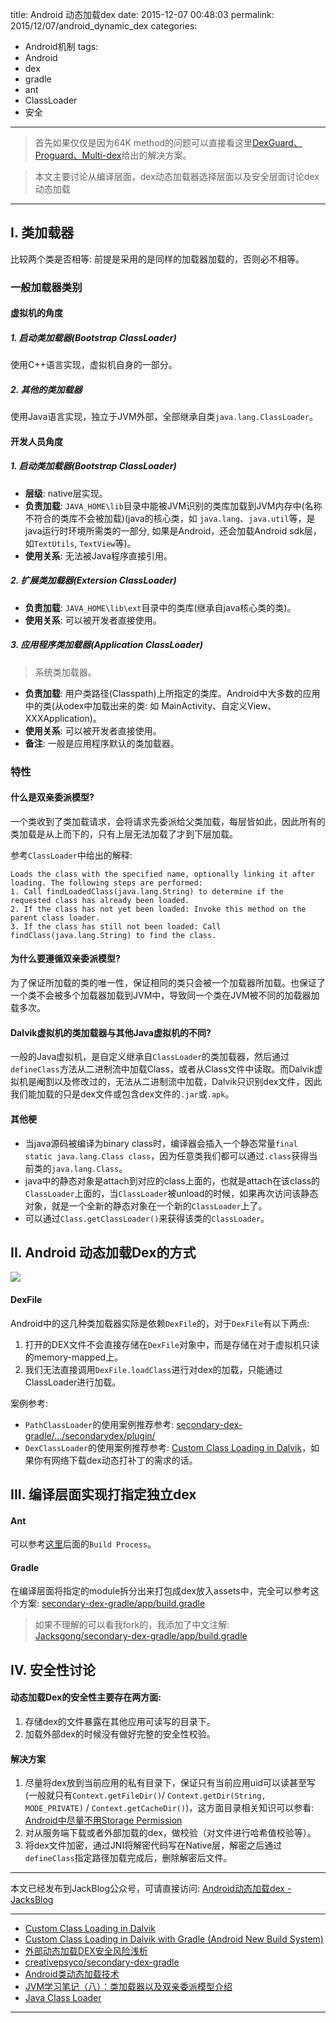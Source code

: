 title: Android 动态加载dex
date: 2015-12-07 00:48:03
permalink: 2015/12/07/android_dynamic_dex
categories:
- Android机制
tags:
- Android
- dex
- gradle
- ant
- ClassLoader
- 安全

---

> 首先如果仅仅是因为64K method的问题可以直接看这里[DexGuard、Proguard、Multi-dex](http://blog.dreamtobe.cn/2015/11/04/guard_multi_dex/)给出的解决方案。

> 本文主要讨论从编译层面，dex动态加载器选择层面以及安全层面讨论dex动态加载

<!-- more -->

---

## I. 类加载器

比较两个类是否相等: 前提是采用的是同样的加载器加载的，否则必不相等。

### 一般加载器类别

#### 虚拟机的角度

##### 1. 启动类加载器(Bootstrap ClassLoader)

使用C++语言实现，虚拟机自身的一部分。

##### 2. 其他的类加载器

使用Java语言实现，独立于JVM外部，全部继承自类`java.lang.ClassLoader`。

#### 开发人员角度

##### 1. 启动类加载器(Bootstrap ClassLoader)

- **层级**: native层实现。
- **负责加载**: `JAVA_HOME\lib`目录中能被JVM识别的类库加载到JVM内存中(名称不符合的类库不会被加载)(java的核心类，如 `java.lang`、`java.util`等，是java运行时环境所需类的一部分, 如果是Android，还会加载Android sdk层，如`TextUtils`, `TextView`等)。
- **使用关系**: 无法被Java程序直接引用。

##### 2. 扩展类加载器(Extersion ClassLoader)

- **负责加载**: `JAVA_HOME\lib\ext`目录中的类库(继承自java核心类的类)。
- **使用关系**: 可以被开发者直接使用。

##### 3. 应用程序类加载器(Application ClassLoader)

> 系统类加载器。

- **负责加载**: 用户类路径(Classpath)上所指定的类库。Android中大多数的应用中的类(从odex中加载出来的类: 如 MainActivity、自定义View、XXXApplication)。
- **使用关系**:  可以被开发者直接使用。
- **备注**: 一般是应用程序默认的类加载器。

### 特性

#### 什么是双亲委派模型?

一个类收到了类加载请求，会将请求先委派给父类加载，每层皆如此，因此所有的类加载是从上而下的，只有上层无法加载了才到下层加载。

参考`ClassLoader`中给出的解释:

```
Loads the class with the specified name, optionally linking it after loading. The following steps are performed:
1. Call findLoadedClass(java.lang.String) to determine if the requested class has already been loaded.
2. If the class has not yet been loaded: Invoke this method on the parent class loader.
3. If the class has still not been loaded: Call findClass(java.lang.String) to find the class.
```

#### 为什么要遵循双亲委派模型?

为了保证所加载的类的唯一性，保证相同的类只会被一个加载器所加载。也保证了一个类不会被多个加载器加载到JVM中，导致同一个类在JVM被不同的加载器加载多次。

#### Dalvik虚拟机的类加载器与其他Java虚拟机的不同?

一般的Java虚拟机，是自定义继承自`ClassLoader`的类加载器，然后通过`defineClass`方法从二进制流中加载Class，或者从Class文件中读取。而Dalvik虚拟机是阉割以及修改过的，无法从二进制流中加载，Dalvik只识别dex文件，因此我们能加载的只是dex文件或包含dex文件的`.jar`或`.apk`。

#### 其他梗

- 当java源码被编译为binary class时，编译器会插入一个静态常量`final static java.lang.Class class`，因为任意类我们都可以通过`.class`获得当前类的`java.lang.Class`。
- java中的静态对象是attach到对应的class上面的，也就是attach在该class的`ClassLoader`上面的，当`ClassLoader`被unload的时候，如果再次访问该静态对象，就是一个全新的静态对象在一个新的`ClassLoader`上了。
- 可以通过`Class.getClassLoader()`来获得该类的`ClassLoader`。

## II. Android 动态加载Dex的方式

![](/img/android_dynamic_dex.png)

#### DexFile

Android中的这几种类加载器实际是依赖`DexFile`的，对于`DexFile`有以下两点:

1. 打开的DEX文件不会直接存储在`DexFile`对象中，而是存储在对于虚拟机只读的memory-mapped上。
2. 我们无法直接调用`DexFile.loadClass`进行对dex的加载，只能通过ClassLoader进行加载。

案例参考:

- `PathClassLoader`的使用案例推荐参考: [secondary-dex-gradle/.../secondarydex/plugin/](https://github.com/creativepsyco/secondary-dex-gradle/tree/master/app/src/main/java/com/github/creativepsyco/secondarydex/plugin)
- `DexClassLoader`的使用案例推荐参考: [Custom Class Loading in Dalvik](http://android-developers.blogspot.hk/2011/07/custom-class-loading-in-dalvik.html)，如果你有网络下载dex动态打补丁的需求的话。

## III. 编译层面实现打指定独立dex

#### Ant

可以参考[这里](http://android-developers.blogspot.hk/2011/07/custom-class-loading-in-dalvik.html)后面的`Build Process`。

#### Gradle

在编译层面将指定的module拆分出来打包成dex放入assets中，完全可以参考这个方案: [secondary-dex-gradle/app/build.gradle](https://github.com/creativepsyco/secondary-dex-gradle/blob/master/app/build.gradle)

> 如果不理解的可以看我fork的，我添加了中文注解: [Jacksgong/secondary-dex-gradle/app/build.gradle](https://github.com/Jacksgong/secondary-dex-gradle/blob/master/app/build.gradle)

## IV. 安全性讨论

#### 动态加载Dex的安全性主要存在两方面:

1. 存储dex的文件暴露在其他应用可读写的目录下。
2. 加载外部dex的时候没有做好完整的安全性校验。


#### 解决方案

1. 尽量将dex放到当前应用的私有目录下，保证只有当前应用uid可以读甚至写(一般就只有`Context.getFileDir()`/ `Context.getDir(String, MODE_PRIVATE)` / `Context.getCacheDir()`)，这方面目录相关知识可以参看: [Android中尽量不用Storage Permission](http://blog.dreamtobe.cn/2015/11/30/android_storage_permission/)
2. 对从服务端下载或者外部加载的dex，做校验（对文件进行哈希值校验等）。
3. 将dex文件加密，通过JNI将解密代码写在Native层，解密之后通过`defineClass`指定路径加载完成后，删除解密后文件。

---

本文已经发布到JackBlog公众号，可请直接访问: [Android动态加载dex - JacksBlog](https://mp.weixin.qq.com/s?__biz=MzIyMjQxMzAzOA==&mid=2247483667&idx=1&sn=5e4cc3bd07e81efa41fbfce25f4a6bd3)

---

- [Custom Class Loading in Dalvik](http://android-developers.blogspot.hk/2011/07/custom-class-loading-in-dalvik.html)
- [Custom Class Loading in Dalvik with Gradle (Android New Build System)](http://stackoverflow.com/questions/18174022/custom-class-loading-in-dalvik-with-gradle-android-new-build-system)
- [外部动态加载DEX安全风险浅析](http://jaq.alibaba.com/blog.htm?id=63)
- [creativepsyco/secondary-dex-gradle](https://github.com/creativepsyco/secondary-dex-gradle)
- [Android类动态加载技术](http://www.blogjava.net/zh-weir/archive/2011/10/29/362294.html)
- [JVM学习笔记（八）：类加载器以及双亲委派模型介绍](http://chenzhou123520.iteye.com/blog/1601319)
- [Java Class Loader](http://javapapers.com/core-java/java-class-loader/)

---
